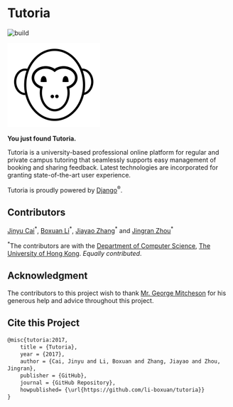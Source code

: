 # Tutoria
![build](https://travis-ci.com/li-boxuan/tutoria.svg?token=9cK4Kmeqpdioyfb1EXxS&branch=master)

![Hola the Monkey](./favicon/hola.png)

**You just found Tutoria.**

Tutoria is a university-based professional online platform for regular and private
campus tutoring that seamlessly supports
easy management of booking and sharing feedback. Latest technologies
are incorporated for granting state-of-the-art user experience.

Tutoria is proudly powered by [Django](https://www.djangoproject.com/)<sup>®</sup>.

## Contributors

[Jinyu Cai](https://www.linkedin.com/in/金雨-蔡-170b75108)<sup>&ast;</sup>,
[Boxuan Li](https://li-boxuan.github.io/)<sup>&ast;</sup>,
[Jiayao Zhang](https://i.cs.hku.hk/~jyzhang/)<sup>&ast;</sup> and
[Jingran Zhou](https://jrchow.github.io/)<sup>&ast;</sup>

<sup>&ast;</sup>The contributors are with the
[Department of Computer Science](https://www.cs.hku.hk/),
[The University of Hong Kong](https://www.hku.hk/). *Equally contributed*.

## Acknowledgment

The contributors to this project wish to thank
[Mr. George Mitcheson](http://www.cs.hku.hk/people/profile.jsp?teacher=georgem)
for his generous help and advice throughout this project.

## Cite this Project

    @misc{tutoria:2017,
        title = {Tutoria},
        year = {2017},
        author = {Cai, Jinyu and Li, Boxuan and Zhang, Jiayao and Zhou, Jingran},
        publisher = {GitHub},
        journal = {GitHub Repository},
        howpublished= {\url{https://github.com/li-boxuan/tutoria}}
    }

